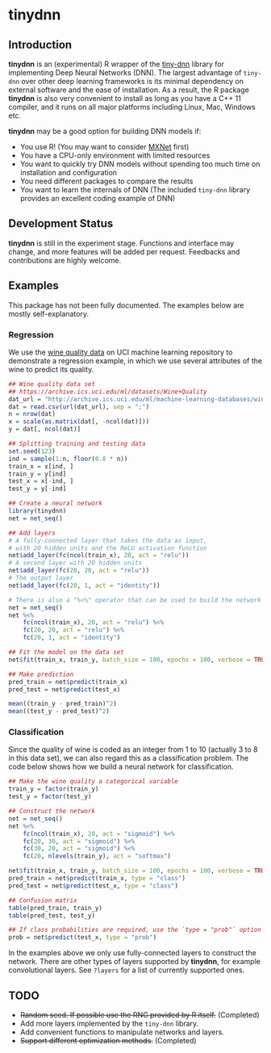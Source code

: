 # tinydnn

## Introduction

**tinydnn** is an (experimental) R wrapper of the
[tiny-dnn](https://github.com/tiny-dnn/tiny-dnn) library for implementing
Deep Neural Networks (DNN). The largest advantage of `tiny-dnn` over other deep
learning frameworks is its minimal dependency on external software and the
ease of installation. As a result, the R package **tinydnn** is also very
convenient to install as long as you have a C++ 11 compiler, and it runs on
all major platforms including Linux, Mac, Windows etc.

**tinydnn** may be a good option for building DNN models if:

- You use R! (You may want to consider [MXNet](https://github.com/dmlc/mxnet) first)
- You have a CPU-only environment with limited resources
- You want to quickly try DNN models without spending too much time on
installation and configuration
- You need different packages to compare the results
- You want to learn the internals of DNN (The included `tiny-dnn` library
provides an excellent coding example of DNN)

## Development Status

**tinydnn** is still in the experiment stage. Functions and interface may change,
and more features will be added per request. Feedbacks and contributions are
highly welcome.

## Examples

This package has not been fully documented. The examples below are mostly
self-explanatory.

### Regression

We use the [wine quality data](https://archive.ics.uci.edu/ml/datasets/Wine+Quality)
on UCI machine learning repository to demonstrate a regression example, in which
we use several attributes of the wine to predict its quality.

```r
## Wine quality data set
## https://archive.ics.uci.edu/ml/datasets/Wine+Quality
dat_url = "http://archive.ics.uci.edu/ml/machine-learning-databases/wine-quality/winequality-red.csv"
dat = read.csv(url(dat_url), sep = ";")
n = nrow(dat)
x = scale(as.matrix(dat[, -ncol(dat)]))
y = dat[, ncol(dat)]

## Splitting training and testing data
set.seed(123)
ind = sample(1:n, floor(0.8 * n))
train_x = x[ind, ]
train_y = y[ind]
test_x = x[-ind, ]
test_y = y[-ind]

## Create a neural network
library(tinydnn)
net = net_seq()

## Add layers
# A fully-connected layer that takes the data as input,
# with 20 hidden units and the ReLU activation function
net$add_layer(fc(ncol(train_x), 20, act = "relu"))
# A second layer with 20 hidden units                                      
net$add_layer(fc(20, 20, act = "relu"))
# The output layer
net$add_layer(fc(20, 1, act = "identity"))

# There is also a "%<%" operator that can be used to build the network
net = net_seq()
net %<%
    fc(ncol(train_x), 20, act = "relu") %<%
    fc(20, 20, act = "relu") %<%
    fc(20, 1, act = "identity")

## Fit the model on the data set
net$fit(train_x, train_y, batch_size = 100, epochs = 100, verbose = TRUE)

## Make prediction
pred_train = net$predict(train_x)
pred_test = net$predict(test_x)

mean((train_y - pred_train)^2)
mean((test_y - pred_test)^2)
```

### Classification

Since the quality of wine is coded as an integer from 1 to 10 (actually 3 to 8
in this data set), we can also regard this as a classification problem. The
code below shows how we build a neural network for classification.

```r
## Make the wine quality a categorical variable
train_y = factor(train_y)
test_y = factor(test_y)

## Construct the network
net = net_seq()
net %<%
    fc(ncol(train_x), 20, act = "sigmoid") %<%
    fc(20, 30, act = "sigmoid") %<%
    fc(30, 20, act = "sigmoid") %<%
    fc(20, nlevels(train_y), act = "softmax")

net$fit(train_x, train_y, batch_size = 100, epochs = 100, verbose = TRUE)
pred_train = net$predict(train_x, type = "class")
pred_test = net$predict(test_x, type = "class")

## Confusion matrix
table(pred_train, train_y)
table(pred_test, test_y)

## If class probabilities are required, use the `type = "prob"` option
prob = net$predict(test_x, type = "prob")
```

In the examples above we only use fully-connected layers to construct the
network. There are other types of layers supported by **tinydnn**, for example
convolutional layers. See `?layers` for a list of currently supported ones.

## TODO

- <del>Random seed. If possible use the RNG provided by R itself.</del> (Completed)
- Add more layers implemented by the `tiny-dnn` library.
- Add convenient functions to manipulate networks and layers.
- <del>Support different optimization methods.</del> (Completed)
